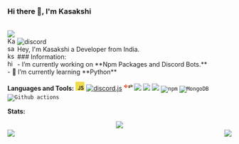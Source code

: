 ### Hi there 👋, I'm Kasakshi

<br/>
<a href="https://discord.com/users/728590937441304586">
    <img align ="left" alt='Kasakshi's Discord" width="22px" src ="https://cdn.jsdelivr.net/npm/simple-icons@v3/icons/discord.svg" />
  </a>
                                                                                                                                  </br>                                                                                                                              <img src="https://discord.c99.nl/widget/theme-3/728590937441304586.png" alt="discord" />
                                                                                                                                   </br>
  Hey, I'm Kasakshi a Developer from India. <br>
   ### Information: <br>
  -  I’m currently working on  **Npm Packages and Discord Bots.** <br>
  - 🌱 I’m currently learning  **Python** <br>
  
  **Languages and Tools:**
  <code><img height="20" src="https://raw.githubusercontent.com/github/explore/80688e429a7d4ef2fca1e82350fe8e3517d3494d/topics/javascript/javascript.png"></code>
  <a href="https://discord.js.org"><img src="https://cdn.discordapp.com/attachments/740865034887888996/740865173065170994/logo-square.png" width="20" alt="discord.js" /></a>
  <code><img height="20" src="https://raw.githubusercontent.com/github/explore/80688e429a7d4ef2fca1e82350fe8e3517d3494d/topics/git/git.png"></code>
  <code><img height="20" src="https://img.shields.io/badge/-Nodejs-43853d?style=flat-square&logo=Node.js&logoColor=white"/></code>
<code><img height="20" src="https://img.shields.io/badge/-HTML5-E34F26?style=flat-square&logo=html5&logoColor=white" /></code>
<code><img height="20" src="https://img.shields.io/badge/-Heroku-430098?style=flat-square&logo=heroku&logoColor=white" /></code>
<code><img alt="npm" src="https://img.shields.io/badge/-NPM-CB3837?style=flat-square&logo=npm&logoColor=white" /></code>
<code><img alt="MongoDB" src="https://img.shields.io/badge/-MongoDB-13aa52?style=flat-square&logo=mongodb&logoColor=white" /></code>
<code><img alt="Github actions" src="https://img.shields.io/badge/-Github_Actions-2088FF?style=flat-square&logo=github-actions&logoColor=white" /></code>
<br>

**Stats:**  


<div align="center"><img src="https://github-profile-trophy.vercel.app/?username=Kasakshi-Hatake&theme=dracula&count_private=true"></div>
<img align="left" src="https://github-readme-stats.vercel.app/api?username=Kasakshi-Hatake&show_icons=true&hide_border=true&theme=tokyonight"><img align="right" src="https://github-readme-stats.vercel.app/api/top-langs/?username=Kasakshi-HatakeDeltaCoderr&theme=tokyonight&hide=batchfile">

